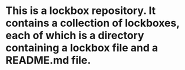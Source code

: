 # This is a lockbox repository. It contains a collection of lockboxes, each of which is a directory containing a lockbox file and a README.md file.